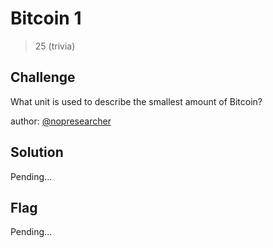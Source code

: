 # Bitcoin 1
> 25 (trivia)

## Challenge

What unit is used to describe the smallest amount of Bitcoin?

author: [@nopresearcher](https://twitter.com/NopResearcher)

## Solution

Pending...

## Flag

Pending...

